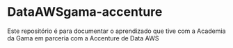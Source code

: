 # DataAWSgama-accenture

Este repositório é para documentar o aprendizado que tive com a Academia da Gama em parceria com a Accenture de Data AWS
